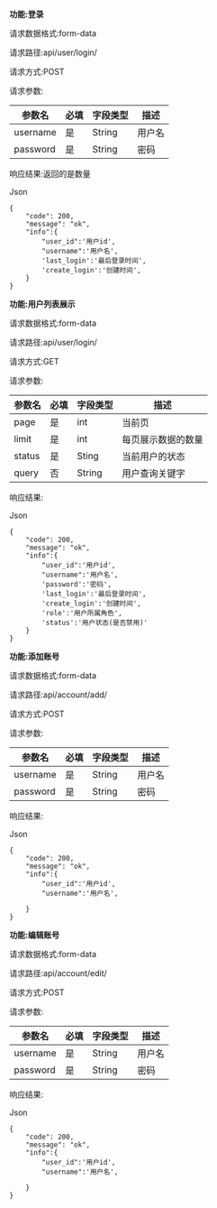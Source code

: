 **功能:登录**

请求数据格式:form-data

请求路径:api/user/login/

请求方式:POST

请求参数:



| 参数名   | 必填 | 字段类型 | 描述   |
| -------- | ---- | :------- | ------ |
| username | 是   | String   | 用户名 |
| password | 是   | String   | 密码   |





响应结果:返回的是数量

Json 

```
{
    "code": 200,
    "message": "ok",
    "info":{
    	"user_id":'用户id',
    	"username":'用户名',
    	'last_login':'最后登录时间',
    	'create_login':'创建时间',
    }
}
```





**功能:用户列表展示**

请求数据格式:form-data

请求路径:api/user/login/

请求方式:GET

请求参数:

| 参数名 | 必填 | 字段类型 | 描述               |
| ------ | ---- | :------- | ------------------ |
| page   | 是   | int      | 当前页             |
| limit  | 是   | int      | 每页展示数据的数量 |
| status | 是   | Sting    | 当前用户的状态     |
| query  | 否   | String   | 用户查询关键字     |



响应结果:

Json 

```
{
    "code": 200,
    "message": "ok",
    "info":{
    	"user_id":'用户id',
    	"username":'用户名',
    	'password':'密码',
    	'last_login':'最后登录时间',
    	'create_login':'创建时间',
    	'role':'用户所属角色',
    	'status':'用户状态(是否禁用)'
    }
}
```





**功能:添加账号**

请求数据格式:form-data

请求路径:api/account/add/

请求方式:POST

请求参数:

| 参数名   | 必填 | 字段类型 | 描述   |
| -------- | ---- | :------- | ------ |
| username | 是   | String   | 用户名 |
| password | 是   | String   | 密码   |



响应结果:

Json 

```
{
    "code": 200,
    "message": "ok",
    "info":{
    	"user_id":'用户id',
    	"username":'用户名',
    	
    }
}
```





**功能:编辑账号**

请求数据格式:form-data

请求路径:api/account/edit/

请求方式:POST

请求参数:

| 参数名   | 必填 | 字段类型 | 描述   |
| -------- | ---- | :------- | ------ |
| username | 是   | String   | 用户名 |
| password | 是   | String   | 密码   |



响应结果:

Json 

```
{
    "code": 200,
    "message": "ok",
    "info":{
    	"user_id":'用户id',
    	"username":'用户名',
    	
    }
}
```

